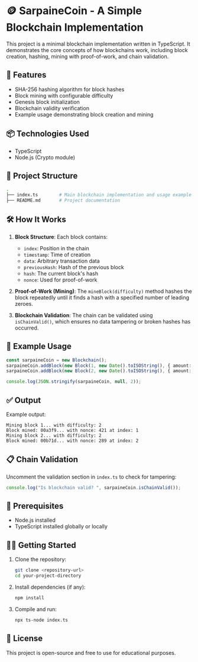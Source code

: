 # 🪙 SarpaineCoin - A Simple Blockchain Implementation

This project is a minimal blockchain implementation written in TypeScript. It demonstrates the core concepts of how blockchains work, including block creation, hashing, mining with proof-of-work, and chain validation.

## 🚀 Features

-   SHA-256 hashing algorithm for block hashes
-   Block mining with configurable difficulty
-   Genesis block initialization
-   Blockchain validity verification
-   Example usage demonstrating block creation and mining

## 📦 Technologies Used

-   TypeScript
-   Node.js (Crypto module)

## 📂 Project Structure

```bash
.
├── index.ts        # Main blockchain implementation and usage example
├── README.md       # Project documentation
```

## 🛠️ How It Works

1. **Block Structure**: Each block contains:

    - `index`: Position in the chain
    - `timestamp`: Time of creation
    - `data`: Arbitrary transaction data
    - `previousHash`: Hash of the previous block
    - `hash`: The current block's hash
    - `nonce`: Used for proof-of-work

2. **Proof-of-Work (Mining)**:
   The `mineBlock(difficulty)` method hashes the block repeatedly until it finds a hash with a specified number of leading zeroes.

3. **Blockchain Validation**:
   The chain can be validated using `isChainValid()`, which ensures no data tampering or broken hashes has occurred.

## 🧪 Example Usage

```ts
const sarpaineCoin = new Blockchain();
sarpaineCoin.addBlock(new Block(1, new Date().toISOString(), { amount: 4 }));
sarpaineCoin.addBlock(new Block(2, new Date().toISOString(), { amount: 10 }));

console.log(JSON.stringify(sarpaineCoin, null, 2));
```

## ✅ Output

Example output:

```
Mining block 1... with difficulty: 2
Block mined: 00a3f9... with nonce: 421 at index: 1
Mining block 2... with difficulty: 2
Block mined: 00b71d... with nonce: 289 at index: 2
```

## 📋 Chain Validation

Uncomment the validation section in `index.ts` to check for tampering:

```ts
console.log("Is blockchain valid? ", sarpaineCoin.isChainValid());
```

## 🧰 Prerequisites

-   Node.js installed
-   TypeScript installed globally or locally

## 🏃‍♂️ Getting Started

1. Clone the repository:

    ```bash
    git clone <repository-url>
    cd your-project-directory
    ```

2. Install dependencies (if any):

    ```bash
    npm install
    ```

3. Compile and run:
    ```bash
    npx ts-node index.ts
    ```

## 📄 License

This project is open-source and free to use for educational purposes.
